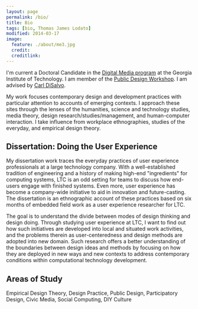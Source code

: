 ```yaml
---
layout: page
permalink: /bio/
title: Bio
tags: [bio, Thomas James Lodato]
modified: 2014-03-17
image:
  feature: ./about/me3.jpg
  credit: 
  creditlink:
---
```


I'm current a Doctoral Candidate in the [Digital Media program](http://dm.lmc.gatech.edu/) at the Georgia Institute of Technology. I am member of the [Public Design Workshop](http://publicdesignworkshop.net). I am advised by [Carl DiSalvo](http://carldisalvo.com/).

My work focuses contemporary design and development practices with particular attention to accounts of emerging contexts. I approach these sites through the lenses of the humanities, science and technology studies, media theory, design research/studies/management, and human-computer interaction. I take influence from workplace ethnographies, studies of the everyday, and empirical design theory. 

## Dissertation: Doing the User Experience

My dissertation work traces the everyday practices of user experience professionals at a large technology company. With a well-established tradition of engineering and a history of making high-end "ingredients" for computing systems, LTC is an odd setting for teams to discuss how end-users engage with finished systems. Even more, user experience has become a company-wide initiative to aid in innovation and future-casting. The dissertation is an ethnographic account of these practices based on six months of embedded field work as a user experience researcher for LTC. 

The goal is to understand the divide between modes of design thinking and design doing. Through studying user experience at LTC, I want to find out how such initiatives are developed into local and situated work activities, and the problems therein as user-centeredness and design methods are adopted into new domain. Such research offers a better understanding of the boundaries between design ideas and methods by focusing on how they are deployed in new ways and new contexts to address contemporary conditions within computational technology development. 

## Areas of Study

Empirical Design Theory, Design Practice, Public Design, Participatory Design, Civic Media, Social Computing, DIY Culture